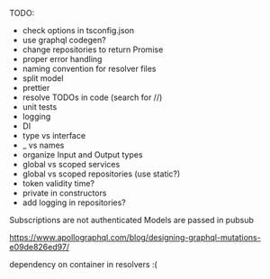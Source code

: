 TODO:
* check options in tsconfig.json
* use graphql codegen?
* change repositories to return Promise
* proper error handling
* naming convention for resolver files
* split model
* prettier
* resolve TODOs in code (search for //)
* unit tests
* logging
* DI
* type vs interface
* _ vs names
* organize Input and Output types
* global vs scoped services
* global vs scoped repositories (use static?)
* token validity time?
* private in constructors
* add logging in repositories?

Subscriptions are not authenticated
Models are passed in pubsub

https://www.apollographql.com/blog/designing-graphql-mutations-e09de826ed97/

dependency on container in resolvers :(
